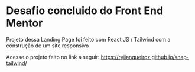 # Desafio concluido do Front End Mentor 

Projeto dessa Landing Page foi feito com React JS / Tailwind com a construção de um site responsivo

Acesse o projeto feito no link a seguir: https://ryiianqueiroz.github.io/snap-tailwind/
